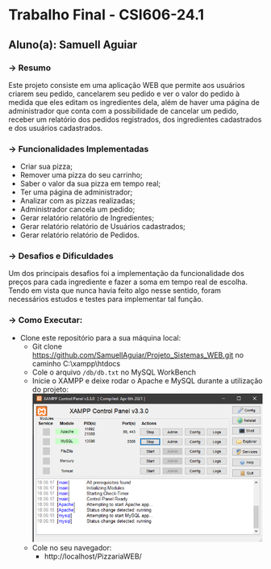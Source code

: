 # Trabalho Final - CSI606-24.1

## Aluno(a): Samuell Aguiar

### -> Resumo

 Este projeto consiste em uma aplicação WEB que permite aos usuários criarem seu pedido, cancelarem seu pedido e ver o valor do pedido à medida que eles editam os ingredientes dela, além de haver uma página de administrador que conta com a possibilidade de cancelar um pedido, receber um relatório dos pedidos registrados, dos ingredientes cadastrados e dos usuários cadastrados.


### -> Funcionalidades Implementadas

- Criar sua pizza;
- Remover uma pizza do seu carrinho;
- Saber o valor da sua pizza em tempo real;
- Ter uma página de administrador;
- Analizar com as pizzas realizadas;
- Administrador cancela um pedido;
- Gerar relatório relatório de Ingredientes;
- Gerar relatório relatório de Usuários cadastrados;
- Gerar relatório relatório de Pedidos.

### -> Desafios e Dificuldades

Um dos principais desafios foi a implementação da funcionalidade dos preços para cada ingrediente e fazer a soma em tempo real de escolha. Tendo em vista que nunca havia feito algo nesse sentido, foram necessários estudos e testes para implementar tal função.

### -> Como Executar:

- Clone este repositório para a sua máquina local:
  - Git clone https://github.com/SamuellAguiar/Projeto_Sistemas_WEB.git no caminho C:\xampp\htdocs
  - Cole o arquivo `/db/db.txt` no MySQL WorkBench
  - Inicie o XAMPP e deixe rodar o Apache e MySQL durante a utilização do projeto:
  ![image](img/302134431-fb9bd604-27e7-4a5b-824b-768bb1d16bc4.png)
  - Cole no seu navegador:
    - http://localhost/PizzariaWEB/